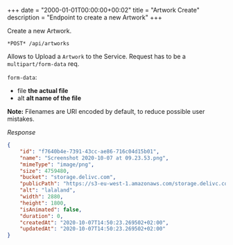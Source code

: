 +++
date = "2000-01-01T00:00:00+00:02"
title = "Artwork Create"
description = "Endpoint to create a new Artwork"
+++

Create a new Artwork.
```
*POST* /api/artworks
```

Allows to Upload a `Artwork` to the Service. Request has to be a `multipart/form-data` req.

`form-data`:
- file **the actual file**
- alt **alt name of the file**

**Note:** Filenames are URI encoded by default, to reduce possible user mistakes.

*Response*
```json
{
    "id": "f7640b4e-7391-43cc-ae86-716c04d15b01",
    "name": "Screenshot 2020-10-07 at 09.23.53.png",
    "mimeType": "image/png",
    "size": 4759480,
    "bucket": "storage.delivc.com",
    "publicPath": "https://s3-eu-west-1.amazonaws.com/storage.delivc.com/1iYCDvVAta4SHdQlgi9Ty1nyqoR/Screenshot_2020-10-07_at_09.23.53.png",
    "alt": "lalaland",
    "width": 2880,
    "height": 1800,
    "isAnimated": false,
    "duration": 0,
    "createdAt": "2020-10-07T14:50:23.269502+02:00",
    "updatedAt": "2020-10-07T14:50:23.269502+02:00"
}
```
